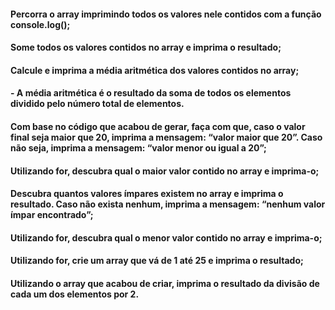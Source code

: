 #### Percorra o array imprimindo todos os valores nele contidos com a função console.log();

#### Some todos os valores contidos no array e imprima o resultado;

#### Calcule e imprima a média aritmética dos valores contidos no array;

####    - A média aritmética é o resultado da soma de todos os elementos dividido pelo número total de elementos.
#### Com base no código que acabou de gerar, faça com que, caso o valor final seja maior que 20, imprima a mensagem: “valor maior que 20”. Caso não seja, imprima a mensagem: “valor menor ou igual a 20”;

#### Utilizando for, descubra qual o maior valor contido no array e imprima-o;

#### Descubra quantos valores ímpares existem no array e imprima o resultado. Caso não exista nenhum, imprima a mensagem: “nenhum valor ímpar encontrado”;

#### Utilizando for, descubra qual o menor valor contido no array e imprima-o;

#### Utilizando for, crie um array que vá de 1 até 25 e imprima o resultado;

#### Utilizando o array que acabou de criar, imprima o resultado da divisão de cada um dos elementos por 2.

